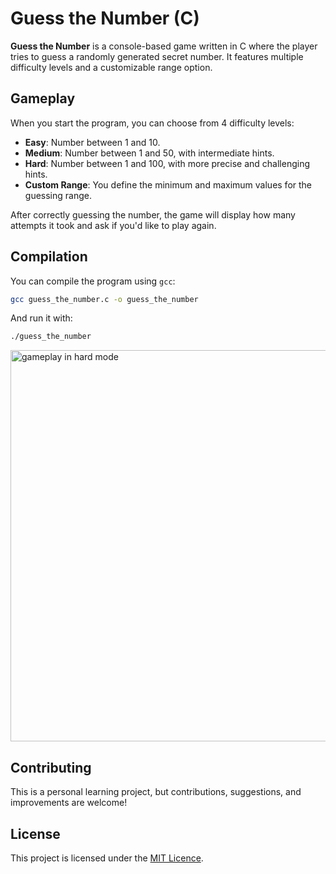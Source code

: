 # Guess the Number (C)

**Guess the Number** is a console-based game written in C where the player tries to guess a randomly generated secret number. It features multiple difficulty levels and a customizable range option.

## Gameplay

When you start the program, you can choose from 4 difficulty levels:

- **Easy**: Number between 1 and 10.
- **Medium**: Number between 1 and 50, with intermediate hints.
- **Hard**: Number between 1 and 100, with more precise and challenging hints.
- **Custom Range**: You define the minimum and maximum values for the guessing range.

After correctly guessing the number, the game will display how many attempts it took and ask if you'd like to play again.

## Compilation

You can compile the program using `gcc`:

```bash
gcc guess_the_number.c -o guess_the_number
```

And run it with:

```bash
./guess_the_number
```

<img width="725" height="626" alt="gameplay in hard mode" src="https://github.com/user-attachments/assets/0bcb6fd1-22bf-4459-aba5-27a41bfc6718" />


## Contributing

This is a personal learning project, but contributions, suggestions, and improvements are welcome!

## License

This project is licensed under the [MIT Licence](https://choosealicense.com/licenses/mit/).
